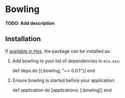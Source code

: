 # Bowling

**TODO: Add description**

## Installation

If [available in Hex](https://hex.pm/docs/publish), the package can be installed as:

  1. Add bowling to your list of dependencies in `mix.exs`:

        def deps do
          [{:bowling, "~> 0.0.1"}]
        end

  2. Ensure bowling is started before your application:

        def application do
          [applications: [:bowling]]
        end

